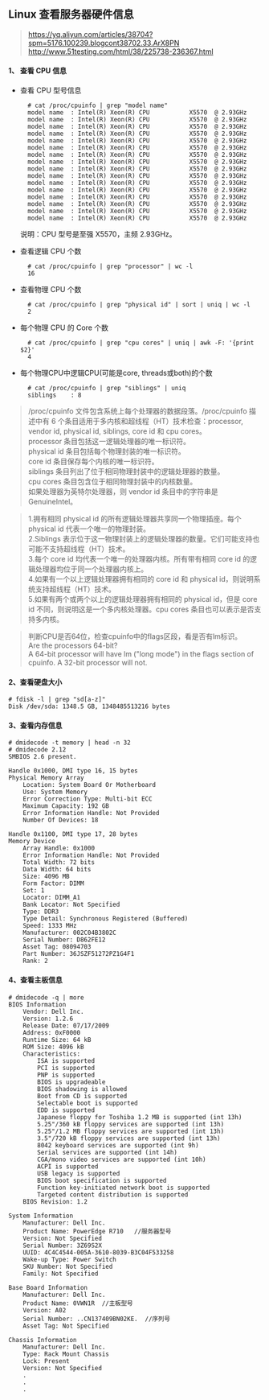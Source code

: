 ## Linux 查看服务器硬件信息

>https://yq.aliyun.com/articles/38704?spm=5176.100239.blogcont38702.33.ArX8PN  
>http://www.51testing.com/html/38/225738-236367.html

#### 1、 查看 CPU 信息

- 查看 CPU 型号信息

        # cat /proc/cpuinfo | grep "model name"
        model name  : Intel(R) Xeon(R) CPU           X5570  @ 2.93GHz
        model name  : Intel(R) Xeon(R) CPU           X5570  @ 2.93GHz
        model name  : Intel(R) Xeon(R) CPU           X5570  @ 2.93GHz
        model name  : Intel(R) Xeon(R) CPU           X5570  @ 2.93GHz
        model name  : Intel(R) Xeon(R) CPU           X5570  @ 2.93GHz
        model name  : Intel(R) Xeon(R) CPU           X5570  @ 2.93GHz
        model name  : Intel(R) Xeon(R) CPU           X5570  @ 2.93GHz
        model name  : Intel(R) Xeon(R) CPU           X5570  @ 2.93GHz
        model name  : Intel(R) Xeon(R) CPU           X5570  @ 2.93GHz
        model name  : Intel(R) Xeon(R) CPU           X5570  @ 2.93GHz
        model name  : Intel(R) Xeon(R) CPU           X5570  @ 2.93GHz
        model name  : Intel(R) Xeon(R) CPU           X5570  @ 2.93GHz
        model name  : Intel(R) Xeon(R) CPU           X5570  @ 2.93GHz
        model name  : Intel(R) Xeon(R) CPU           X5570  @ 2.93GHz
        model name  : Intel(R) Xeon(R) CPU           X5570  @ 2.93GHz
        model name  : Intel(R) Xeon(R) CPU           X5570  @ 2.93GHz

    说明：CPU 型号是至强 X5570，主频 2.93GHz。

- 查看逻辑 CPU 个数

        # cat /proc/cpuinfo | grep "processor" | wc -l
        16

- 查看物理 CPU 个数

        # cat /proc/cpuinfo | grep "physical id" | sort | uniq | wc -l
        2

- 每个物理 CPU 的 Core 个数

        # cat /proc/cpuinfo | grep "cpu cores" | uniq | awk -F: '{print $2}'
        4

- 每个物理CPU中逻辑CPU(可能是core, threads或both)的个数

        # cat /proc/cpuinfo | grep "siblings" | uniq 
        siblings    : 8

>/proc/cpuinfo 文件包含系统上每个处理器的数据段落。/proc/cpuinfo 描述中有 6 个条目适用于多内核和超线程（HT）技术检查：processor, vendor id, physical id, siblings, core id 和 cpu cores。  
processor 条目包括这一逻辑处理器的唯一标识符。  
physical id 条目包括每个物理封装的唯一标识符。  
core id 条目保存每个内核的唯一标识符。  
siblings 条目列出了位于相同物理封装中的逻辑处理器的数量。  
cpu cores 条目包含位于相同物理封装中的内核数量。  
如果处理器为英特尔处理器，则 vendor id 条目中的字符串是 GenuineIntel。  

>1.拥有相同 physical id 的所有逻辑处理器共享同一个物理插座。每个 physical id 代表一个唯一的物理封装。  
2.Siblings 表示位于这一物理封装上的逻辑处理器的数量。它们可能支持也可能不支持超线程（HT）技术。  
3.每个 core id 均代表一个唯一的处理器内核。所有带有相同 core id 的逻辑处理器均位于同一个处理器内核上。  
4.如果有一个以上逻辑处理器拥有相同的 core id 和 physical id，则说明系统支持超线程（HT）技术。  
5.如果有两个或两个以上的逻辑处理器拥有相同的 physical id，但是 core id 不同，则说明这是一个多内核处理器。cpu cores 条目也可以表示是否支持多内核。  

>判断CPU是否64位，检查cpuinfo中的flags区段，看是否有lm标识。  
Are the processors 64-bit?     
A 64-bit processor will have lm ("long mode") in the flags section of cpuinfo. A 32-bit processor will not.

#### 2、查看硬盘大小

    # fdisk -l | grep "sd[a-z]"
    Disk /dev/sda: 1348.5 GB, 1348485513216 bytes

####  3、查看内存信息 

    # dmidecode -t memory | head -n 32
    # dmidecode 2.12
    SMBIOS 2.6 present.

    Handle 0x1000, DMI type 16, 15 bytes
    Physical Memory Array
        Location: System Board Or Motherboard
        Use: System Memory
        Error Correction Type: Multi-bit ECC
        Maximum Capacity: 192 GB
        Error Information Handle: Not Provided
        Number Of Devices: 18

    Handle 0x1100, DMI type 17, 28 bytes
    Memory Device
        Array Handle: 0x1000
        Error Information Handle: Not Provided
        Total Width: 72 bits
        Data Width: 64 bits
        Size: 4096 MB
        Form Factor: DIMM
        Set: 1
        Locator: DIMM_A1 
        Bank Locator: Not Specified
        Type: DDR3
        Type Detail: Synchronous Registered (Buffered)
        Speed: 1333 MHz
        Manufacturer: 002C04B3802C
        Serial Number: D862FE12
        Asset Tag: 08094703
        Part Number: 36JSZF51272PZ1G4F1
        Rank: 2

#### 4、查看主板信息

    # dmidecode -q | more
    BIOS Information
        Vendor: Dell Inc.
        Version: 1.2.6
        Release Date: 07/17/2009
        Address: 0xF0000
        Runtime Size: 64 kB
        ROM Size: 4096 kB
        Characteristics:
            ISA is supported
            PCI is supported
            PNP is supported
            BIOS is upgradeable
            BIOS shadowing is allowed
            Boot from CD is supported
            Selectable boot is supported
            EDD is supported
            Japanese floppy for Toshiba 1.2 MB is supported (int 13h)
            5.25"/360 kB floppy services are supported (int 13h)
            5.25"/1.2 MB floppy services are supported (int 13h)
            3.5"/720 kB floppy services are supported (int 13h)
            8042 keyboard services are supported (int 9h)
            Serial services are supported (int 14h)
            CGA/mono video services are supported (int 10h)
            ACPI is supported
            USB legacy is supported
            BIOS boot specification is supported
            Function key-initiated network boot is supported
            Targeted content distribution is supported
        BIOS Revision: 1.2

    System Information
        Manufacturer: Dell Inc.
        Product Name: PowerEdge R710   //服务器型号
        Version: Not Specified
        Serial Number: 3Z69S2X
        UUID: 4C4C4544-005A-3610-8039-B3C04F533258
        Wake-up Type: Power Switch
        SKU Number: Not Specified
        Family: Not Specified

    Base Board Information
        Manufacturer: Dell Inc. 
        Product Name: 0VWN1R  //主板型号
        Version: A02
        Serial Number: ..CN137409BN02KE.  //序列号
        Asset Tag: Not Specified

    Chassis Information
        Manufacturer: Dell Inc.
        Type: Rack Mount Chassis
        Lock: Present
        Version: Not Specified
        .
        .
        .